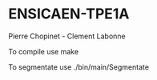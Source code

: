 # ENSICAEN-TPE1A
Pierre Chopinet - Clement Labonne 

To compile use make

To segmentate use ./bin/main/Segmentate

